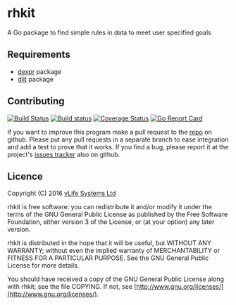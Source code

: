 rhkit
=====
A Go package to find simple rules in data to meet user specified goals

Requirements
------------
* [dexpr](https://github.com/lawrencewoodman/dexpr) package
* [dlit](https://github.com/lawrencewoodman/dlit) package

Contributing
------------
[![Build Status](https://travis-ci.org/vlifesystems/rhkit.svg?branch=master)](https://travis-ci.org/vlifesystems/rhkit)
[![Build status](https://ci.appveyor.com/api/projects/status/7nqb4i1bv0kosqrr?svg=true)](https://ci.appveyor.com/project/vlifesystems/rhkit)
[![Coverage Status](https://coveralls.io/repos/vlifesystems/rhkit/badge.svg?branch=master)](https://coveralls.io/r/vlifesystems/rhkit?branch=master)
[![Go Report Card](https://goreportcard.com/badge/github.com/vlifesystems/rhkit)](https://goreportcard.com/report/github.com/vlifesystems/rhkit)

If you want to improve this program make a pull request to the [repo](https://github.com/vlifesystems/rhkit) on github.  Please put any pull requests in a separate branch to ease integration and add a test to prove that it works.  If you find a bug, please report it at the project's [issues tracker](https://github.com/vlifesystems/rhkit/issues) also on github.


Licence
-------
Copyright (C) 2016 [vLife Systems Ltd](http://vlifesystems.com)

rhkit is free software: you can redistribute it and/or modify
it under the terms of the GNU General Public License as published by
the Free Software Foundation, either version 3 of the License, or
(at your option) any later version.

rhkit is distributed in the hope that it will be useful,
but WITHOUT ANY WARRANTY; without even the implied warranty of
MERCHANTABILITY or FITNESS FOR A PARTICULAR PURPOSE.  See the
GNU General Public License for more details.

You should have received a copy of the GNU General Public License
along with rhkit; see the file COPYING.  If not, see
[http://www.gnu.org/licenses/](http://www.gnu.org/licenses/).
